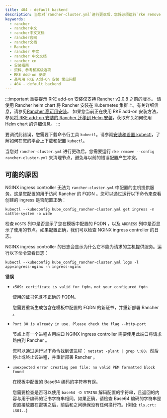 ```yaml
---
title: 404 - default backend
description: 当您对`rancher-cluster.yml`进行更改后，您将必须运行`rke remove --config rancher-cluster.yml`来清理节点，避免与以前的错误配置冲突。
keywords:
  - rancher
  - rancher中文
  - rancher中文文档
  - rancher官网
  - rancher文档
  - Rancher
  - rancher 中文
  - rancher 中文文档
  - rancher cn
  - 安装指南
  - 资料、参考和高级选项
  - RKE Add-on 安装
  - 高可用 RKE Add-On 安装 常见问题
  - 404 - default backend
---
```


:::important 重要提示
RKE add-on 安装仅支持 Rancher v2.0.8 之前的版本。
请使用 Rancher helm chart 将 Rancher 安装在 Kubernetes 集群上。有关详细信息，请参见[Rancher 高可用安装](/docs/rancher2/installation_new/install-rancher-on-k8s/_index)。
如果您当前正在使用 RKE add-on 安装方法，参见[将 RKE add-on 安装的 Rancher 迁移到 Helm 安装](/docs/rancher2/installation_new/install-rancher-on-k8s/upgrades/migrating-from-rke-add-on/_index)，获取有关如何使用 Helm chart 的详细信息。
:::

要调试此错误，您需要下载命令行工具 `kubectl`。请参阅[安装和设置 kubectl](https://kubernetes.io/docs/tasks/tools/install-kubectl/)，了解如何在您的平台上下载和配置 `kubectl`。

当您对 `rancher-cluster.yml` 进行更改后，您需要运行 `rke remove --config rancher-cluster.yml` 来清理节点，避免与以前的错误配置产生冲突。

## 可能的原因

NGINX ingress controller 无法为 `rancher-cluster.yml` 中配置的主机提供服务。这是您配置的用于访问 Rancher 的 FQDN 。您可以通过运行以下命令来查看创建的 ingress 是否配置正确：

```
kubectl --kubeconfig kube_config_rancher-cluster.yml get ingress -n cattle-system -o wide
```

检查 `HOSTS` 列中是否显示了您在模板中配置的 FQDN ，以及 `ADDRESS` 列中是否显示了使用的节点。如果配置正确，我们可以检查 NGINX ingress controller 的日志。

NGINX ingress controller 的日志会显示为什么它不能为请求的主机提供服务。运行以下命令查看日志：

```
kubectl --kubeconfig kube_config_rancher-cluster.yml logs -l app=ingress-nginx -n ingress-nginx
```

**错误**

- `x509: certificate is valid for fqdn，not your_configured_fqdn`

  使用的证书包含不正确的 FQDN。

  您需要重新生成包含在模板中配置的 FQDN 的新证书，并重新部署 Rancher 。

- `Port 80 is already in use. Please check the flag --http-port`

  节点上有一个进程占用端口 NGINX ingress controller 需要使用此端口将请求路由到 Rancher 。

  您可以通过运行以下命令找到该进程： `netstat -plant | grep \:80`，然后停止或终止该进程，并重新部署 Rancher 。

- `unexpected error creating pem file: no valid PEM formatted block found`

  在模板中配置的 Base64 编码的字符串有误。

  您需要检查是否可以使用 `base64 -D STRING` 解码配置的字符串，且返回的内容与用于编码的证书字符串相同。如果正确，请检查 Base64 编码的字符串是否直接放置在密钥之后，前后和之间确保没有任何换行符。(例如: `tls.crt: LS01..`)
